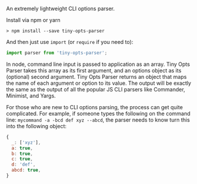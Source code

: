 An extremely lightweight CLI options parser.

Install via npm or yarn

```console
> npm install --save tiny-opts-parser
```

And then just use `import` (or `require` if you need to):

```js
import parser from 'tiny-opts-parser';
```

In node, command line input is passed to application as an array. Tiny Opts Parser takes this array as its first argument, and an options object as its (optional) second argument. Tiny Opts Parser returns an object that maps the name of each argument or option to its value. The output will be exactly the same as the output of all the popular JS CLI parsers like Commander, Minimist, and Yargs.

For those who are new to CLI options parsing, the process can get quite complicated. For example, if someone types the following on the command line: `mycommand -a -bcd def xyz --abcd`, the parser needs to know turn this into the following object:
```js
{
  _: ['xyz'],
  a: true,
  b: true,
  c: true,
  d: 'def',
  abcd: true,
}
```

